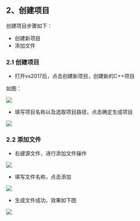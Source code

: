 ## 2、创建项目

创建项目步骤如下：

- 创建新项目
- 添加文件

### 2.1 创建项目

- 打开vs2017后，点击创建新项目，创建新的C++项目

如图：

![](assets/2.%20创建项目/1548682413343.png)

* 填写项目名称以及选取项目路径，点击确定生成项目

![](assets/2.%20创建项目/1548682522544.png)

### 2.2 添加文件

- 右键源文件，进行添加文件操作

![](assets/2.%20创建项目/1548682597721.png)

* 填写文件名称，点击添加

![](assets/2.%20创建项目/1548682679989.png)

* 生成文件成功，效果如下图

![](assets/2.%20创建项目/1548682733912.png)

